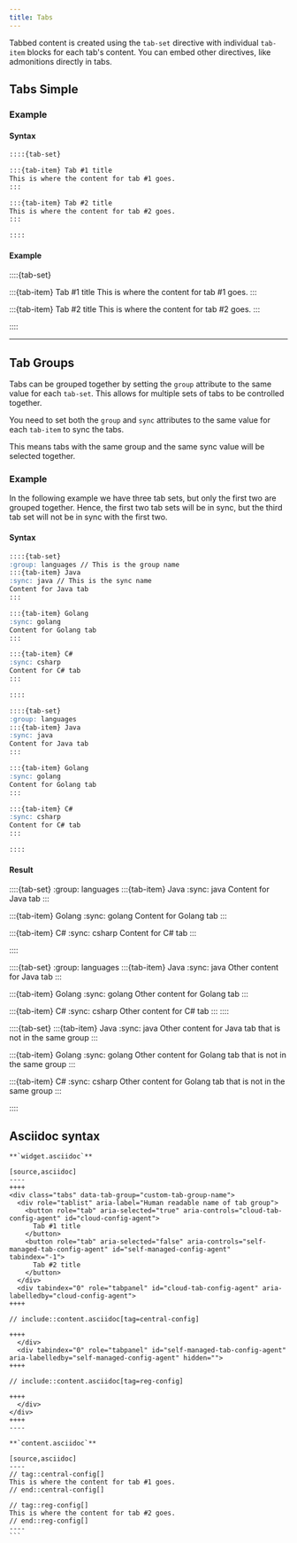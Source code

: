 ```yaml
---
title: Tabs
---
```


Tabbed content is created using the `tab-set` directive with individual `tab-item` blocks for each tab's content. You can embed other directives, like admonitions directly in tabs.

## Tabs Simple

### Example

#### Syntax

```markdown
::::{tab-set}

:::{tab-item} Tab #1 title
This is where the content for tab #1 goes.
:::

:::{tab-item} Tab #2 title
This is where the content for tab #2 goes.
:::

::::
```

#### Example

::::{tab-set}

:::{tab-item} Tab #1 title
This is where the content for tab #1 goes.
:::

:::{tab-item} Tab #2 title
This is where the content for tab #2 goes.
:::

::::

---

## Tab Groups

Tabs can be grouped together by setting the `group` attribute to the same value for each `tab-set`.
This allows for multiple sets of tabs to be controlled together.

You need to set both the `group` and `sync` attributes to the same value for each `tab-item` to sync the tabs.

This means tabs with the same group and the same sync value will be selected together.

### Example

In the following example we have three tab sets, but only the first two are grouped together.
Hence, the first two tab sets will be in sync, but the third tab set will not be in sync with the first two.

#### Syntax
```markdown
::::{tab-set}
:group: languages // This is the group name
:::{tab-item} Java
:sync: java // This is the sync name
Content for Java tab
:::

:::{tab-item} Golang
:sync: golang
Content for Golang tab
:::

:::{tab-item} C#
:sync: csharp
Content for C# tab
:::

::::

::::{tab-set}
:group: languages
:::{tab-item} Java
:sync: java
Content for Java tab
:::

:::{tab-item} Golang
:sync: golang
Content for Golang tab
:::

:::{tab-item} C#
:sync: csharp
Content for C# tab
:::

::::
```

#### Result

::::{tab-set}
:group: languages
:::{tab-item} Java
:sync: java
Content for Java tab
:::

:::{tab-item} Golang
:sync: golang
Content for Golang tab
:::

:::{tab-item} C#
:sync: csharp
Content for C# tab
:::

::::

::::{tab-set}
:group: languages
:::{tab-item} Java
:sync: java
Other content for Java tab
:::

:::{tab-item} Golang
:sync: golang
Other content for Golang tab
:::

:::{tab-item} C#
:sync: csharp
Other content for C# tab
:::
::::

::::{tab-set}
:::{tab-item} Java
:sync: java
Other content for Java tab that is not in the same group
:::

:::{tab-item} Golang
:sync: golang
Other content for Golang tab that is not in the same group
:::

:::{tab-item} C#
:sync: csharp
Other content for Golang tab that is not in the same group
:::

::::

## Asciidoc syntax

`````asciidoc
**`widget.asciidoc`**

[source,asciidoc]
----
++++
<div class="tabs" data-tab-group="custom-tab-group-name">
  <div role="tablist" aria-label="Human readable name of tab group">
    <button role="tab" aria-selected="true" aria-controls="cloud-tab-config-agent" id="cloud-config-agent">
      Tab #1 title
    </button>
    <button role="tab" aria-selected="false" aria-controls="self-managed-tab-config-agent" id="self-managed-config-agent" tabindex="-1">
      Tab #2 title
    </button>
  </div>
  <div tabindex="0" role="tabpanel" id="cloud-tab-config-agent" aria-labelledby="cloud-config-agent">
++++

// include::content.asciidoc[tag=central-config]

++++
  </div>
  <div tabindex="0" role="tabpanel" id="self-managed-tab-config-agent" aria-labelledby="self-managed-config-agent" hidden="">
++++

// include::content.asciidoc[tag=reg-config]

++++
  </div>
</div>
++++
----

**`content.asciidoc`**

[source,asciidoc]
----
// tag::central-config[]
This is where the content for tab #1 goes.
// end::central-config[]

// tag::reg-config[]
This is where the content for tab #2 goes.
// end::reg-config[]
----
```
`````

